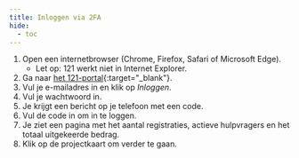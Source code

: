 ```yaml
---
title: Inloggen via 2FA
hide:
  - toc
---
```


1. Open een internetbrowser (Chrome, Firefox, Safari of Microsoft Edge).
    - Let op: 121 werkt niet in Internet Explorer.
2. Ga naar [het 121-portal](https://new.portal.nlrc.121.global){:target="_blank"}.
3. Vul je e-mailadres in en klik op *Inloggen*.
4. Vul je wachtwoord in.
5. Je krijgt een bericht op je telefoon met een code.
6. Vul de code in om in te loggen.
7. Je ziet een pagina met het aantal registraties, actieve hulpvragers en het totaal uitgekeerde bedrag.
8. Klik op de projectkaart om verder te gaan.
